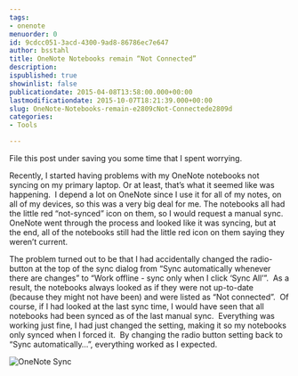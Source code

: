 ```yaml
---
tags:
- onenote
menuorder: 0
id: 9cdcc051-3acd-4300-9ad8-86786ec7e647
author: bsstahl
title: OneNote Notebooks remain “Not Connected”
description: 
ispublished: true
showinlist: false
publicationdate: 2015-04-08T13:58:00.000+00:00
lastmodificationdate: 2015-10-07T18:21:39.000+00:00
slug: OneNote-Notebooks-remain-e2809cNot-Connectede2809d
categories:
- Tools

---
```

File this post under saving you some time that I spent worrying.

Recently, I started having problems with my OneNote notebooks not syncing on my primary laptop. Or at least, that’s what it seemed like was happening.  I depend a lot on OneNote since I use it for all of my notes, on all of my devices, so this was a very big deal for me. The notebooks all had the little red “not-synced” icon on them, so I would request a manual sync.  OneNote went through the process and looked like it was syncing, but at the end, all of the notebooks still had the little red icon on them saying they weren’t current.

The problem turned out to be that I had accidentally changed the radio-button at the top of the sync dialog from “Sync automatically whenever there are changes” to “Work offline - sync only when I click ‘Sync All’”.  As a result, the notebooks always looked as if they were not up-to-date (because they might not have been) and were listed as “Not connected”.  Of course, if I had looked at the last sync time, I would have seen that all notebooks had been synced as of the last manual sync.  Everything was working just fine, I had just changed the setting, making it so my notebooks only synced when I forced it.  By changing the radio button setting back to “Sync automatically…”, everything worked as I expected.

![OneNote Sync]({PathToRoot}/Images/OneNote%20Sync_thumb.png)